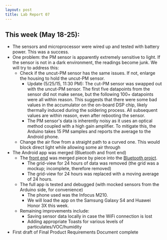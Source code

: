```yaml
---
layout: post
title: Lab Report 07
---
```

## This week (May 18-25):
* The sensors and microprocessor were wired up and tested with battery power.  This was a success.
* One problem: the PM sensor is apparently extremely sensitive to light.  If the sensor is not in a dark environment, the readings become junk.  We will try to address this:
  * Check if the uncut-PM sensor has the same issues.  If not, enlarge the housing to hold the uncut-PM sensor.
    * Update (5/25/15, 11:30 PM): The cut-PM sensor was swapped out with the uncut-PM sensor.  The first five datapoints from the sensor did not make sense, but the following 100+ datapoints were all within reason.  This suggests that there were some bad values in the accumulator on the on-board DSP chip, likely thermally induced during the soldering process.  All subsequent values are within reason, even after rebooting the sensor.
    * The PM sensor's data is inherently noisy as it uses an optical method coupled with a high gain amplifier.  To mitigate this, the Arduino takes 15 PM samples and reports the average to the Android phone.
  * Change the air flow from a straight path to a curved one.  This would block direct light while allowing some air through
* The Android app was merged (Bluetooth and front end)
  * The [front end](https://github.com/amberMZ/atomSPHERE) was merged piece by piece into the [Bluetooth projct](https://github.com/kaysoky/PREvent/tree/android).
    * The grid-view for 24 hours of data was removed (the grid was a mockup; incomplete, therefore removed)
    * The grid-view for 24 hours was replaced with a moving average of 24 hours.
  * The full app is tested and debugged (with mocked sensors from the Arduino side, for convenience)
    * The phone used was the Infocus M210.
    * We will load the app on the Samsung Galaxy S4 and Huawei Honor 3X this week.
  * Remaining improvements include:
    * Saving sensor data locally in case the WiFi connection is lost
    * Adding appropriate Toasts for various levels of particulates/VOC/humidity
* First draft of Final Product Requirements Document complete
